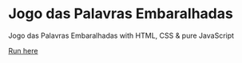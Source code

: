 # Jogo das Palavras Embaralhadas
Jogo das Palavras Embaralhadas with HTML, CSS & pure JavaScript

[Run here](https://rodrigocloureiro.github.io/JogoPalavrasEmbaralhadas/)
